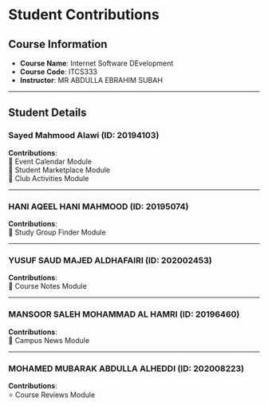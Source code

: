 # Student Contributions

## Course Information
- **Course Name**: Internet Software DEvelopment  
- **Course Code**: ITCS333  
- **Instructor**: MR ABDULLA EBRAHIM SUBAH  

---

## Student Details

### Sayed Mahmood Alawi (ID: 20194103)
**Contributions**:  
📅 Event Calendar Module  
🛒 Student Marketplace Module  
🏃 Club Activities Module  

---

### HANI AQEEL HANI MAHMOOD (ID: 20195074)  
**Contributions**:  
🤝 Study Group Finder Module

---

### YUSUF SAUD MAJED ALDHAFAIRI (ID: 202002453)  
**Contributions**:  
📘 Course Notes Module

---

### MANSOOR SALEH MOHAMMAD AL HAMRI (ID: 20196460)  
**Contributions**:  
📰 Campus News Module

---

### MOHAMED MUBARAK ABDULLA ALHEDDI (ID: 202008223)  
**Contributions**:  
⭐ Course Reviews Module


